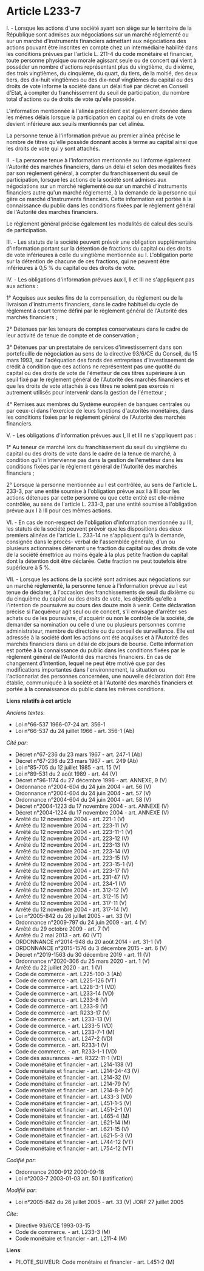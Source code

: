# Article L233-7

I. - Lorsque les actions d'une société ayant son siège sur le territoire de la République sont admises aux négociations sur
un marché réglementé ou sur un marché d'instruments financiers admettant aux négociations des actions pouvant être inscrites
en compte chez un intermédiaire habilité dans les conditions prévues par l'article L. 211-4 du code monétaire et financier,
toute personne physique ou morale agissant seule ou de concert qui vient à posséder un nombre d'actions représentant plus du
vingtième, du dixième, des trois vingtièmes, du cinquième, du quart, du tiers, de la moitié, des deux tiers, des dix-huit
vingtièmes ou des dix-neuf vingtièmes du capital ou des droits de vote informe la société dans un délai fixé par décret en
Conseil d'Etat, à compter du franchissement du seuil de participation, du nombre total d'actions ou de droits de vote qu'elle
possède.

L'information mentionnée à l'alinéa précédent est également donnée dans les mêmes délais lorsque la participation en capital
ou en droits de vote devient inférieure aux seuils mentionnés par cet alinéa.

La personne tenue à l'information prévue au premier alinéa précise le nombre de titres qu'elle possède donnant accès à terme
au capital ainsi que les droits de vote qui y sont attachés.

II. - La personne tenue à l'information mentionnée au I informe également l'Autorité des marchés financiers, dans un délai et
selon des modalités fixés par son règlement général, à compter du franchissement du seuil de participation, lorsque les
actions de la société sont admises aux négociations sur un marché réglementé ou sur un marché d'instruments financiers autre
qu'un marché réglementé, à la demande de la personne qui gère ce marché d'instruments financiers. Cette information est
portée à la connaissance du public dans les conditions fixées par le règlement général de l'Autorité des marchés financiers.

Le règlement général précise également les modalités de calcul des seuils de participation.

III. - Les statuts de la société peuvent prévoir une obligation supplémentaire d'information portant sur la détention de
fractions du capital ou des droits de vote inférieures à celle du vingtième mentionnée au I. L'obligation porte sur la
détention de chacune de ces fractions, qui ne peuvent être inférieures à 0,5 % du capital ou des droits de vote.

IV. - Les obligations d'information prévues aux I, II et III ne s'appliquent pas aux actions :

1° Acquises aux seules fins de la compensation, du règlement ou de la livraison d'instruments financiers, dans le cadre
habituel du cycle de règlement à court terme défini par le règlement général de l'Autorité des marchés financiers ;

2° Détenues par les teneurs de comptes conservateurs dans le cadre de leur activité de tenue de compte et de conservation ;

3° Détenues par un prestataire de services d'investissement dans son portefeuille de négociation au sens de la directive
93/6/CE du Conseil, du 15 mars 1993, sur l'adéquation des fonds des entreprises d'investissement de crédit à condition que
ces actions ne représentent pas une quotité du capital ou des droits de vote de l'émetteur de ces titres supérieure à un
seuil fixé par le règlement général de l'Autorité des marchés financiers et que les droits de vote attachés à ces titres ne
soient pas exercés ni autrement utilisés pour intervenir dans la gestion de l'émetteur ;

4° Remises aux membres du Système européen de banques centrales ou par ceux-ci dans l'exercice de leurs fonctions d'autorités
monétaires, dans les conditions fixées par le règlement général de l'Autorité des marchés financiers.

V. - Les obligations d'information prévues aux I, II et III ne s'appliquent pas :

1° Au teneur de marché lors du franchissement du seuil du vingtième du capital ou des droits de vote dans le cadre de la
tenue de marché, à condition qu'il n'intervienne pas dans la gestion de l'émetteur dans les conditions fixées par le
règlement général de l'Autorité des marchés financiers ;

2° Lorsque la personne mentionnée au I est contrôlée, au sens de l'article L. 233-3, par une entité soumise à l'obligation
prévue aux I à III pour les actions détenues par cette personne ou que cette entité est elle-même contrôlée, au sens de
l'article L. 233-3, par une entité soumise à l'obligation prévue aux I à III pour ces mêmes actions.

VI. - En cas de non-respect de l'obligation d'information mentionnée au III, les statuts de la société peuvent prévoir que
les dispositions des deux premiers alinéas de l'article L. 233-14 ne s'appliquent qu'à la demande, consignée dans le procès-
verbal de l'assemblée générale, d'un ou plusieurs actionnaires détenant une fraction du capital ou des droits de vote de la
société émettrice au moins égale à la plus petite fraction du capital dont la détention doit être déclarée. Cette fraction ne
peut toutefois être supérieure à 5 %.

VII. - Lorsque les actions de la société sont admises aux négociations sur un marché réglementé, la personne tenue à
l'information prévue au I est tenue de déclarer, à l'occasion des franchissements de seuil du dixième ou du cinquième du
capital ou des droits de vote, les objectifs qu'elle a l'intention de poursuivre au cours des douze mois à venir. Cette
déclaration précise si l'acquéreur agit seul ou de concert, s'il envisage d'arrêter ses achats ou de les poursuivre,
d'acquérir ou non le contrôle de la société, de demander sa nomination ou celle d'une ou plusieurs personnes comme
administrateur, membre du directoire ou du conseil de surveillance. Elle est adressée à la société dont les actions ont été
acquises et à l'Autorité des marchés financiers dans un délai de dix jours de bourse. Cette information est portée à la
connaissance du public dans les conditions fixées par le règlement général de l'Autorité des marchés financiers. En cas de
changement d'intention, lequel ne peut être motivé que par des modifications importantes dans l'environnement, la situation
ou l'actionnariat des personnes concernées, une nouvelle déclaration doit être établie, communiquée à la société et à
l'Autorité des marchés financiers et portée à la connaissance du public dans les mêmes conditions.

**Liens relatifs à cet article**

_Anciens textes_:

  - Loi n°66-537 1966-07-24 art. 356-1
  - Loi n°66-537 du 24 juillet 1966 - art. 356-1 (Ab)

_Cité par_:

  - Décret n°67-236 du 23 mars 1967 - art. 247-1 (Ab)
  - Décret n°67-236 du 23 mars 1967 - art. 249 (Ab)
  - Loi n°85-705 du 12 juillet 1985 - art. 15 (V)
  - Loi n°89-531 du 2 août 1989 - art. 44 (V)
  - Décret n°96-1174 du 27 décembre 1996 - art. ANNEXE, 9 (V)
  - Ordonnance n°2004-604 du 24 juin 2004 - art. 56 (V)
  - Ordonnance n°2004-604 du 24 juin 2004 - art. 57 (V)
  - Ordonnance n°2004-604 du 24 juin 2004 - art. 58 (V)
  - Décret n°2004-1223 du 17 novembre 2004 - art. ANNEXE (V)
  - Décret n°2004-1224 du 17 novembre 2004 - art. ANNEXE (V)
  - Arrêté du 12 novembre 2004 - art. 221-1 (V)
  - Arrêté du 12 novembre 2004 - art. 223-11 (V)
  - Arrêté du 12 novembre 2004 - art. 223-11-1 (V)
  - Arrêté du 12 novembre 2004 - art. 223-12 (V)
  - Arrêté du 12 novembre 2004 - art. 223-13 (V)
  - Arrêté du 12 novembre 2004 - art. 223-14 (V)
  - Arrêté du 12 novembre 2004 - art. 223-15 (V)
  - Arrêté du 12 novembre 2004 - art. 223-15-1 (V)
  - Arrêté du 12 novembre 2004 - art. 223-17 (V)
  - Arrêté du 12 novembre 2004 - art. 231-47 (V)
  - Arrêté du 12 novembre 2004 - art. 234-1 (V)
  - Arrêté du 12 novembre 2004 - art. 312-12 (V)
  - Arrêté du 12 novembre 2004 - art. 312-15 (V)
  - Arrêté du 12 novembre 2004 - art. 317-11 (V)
  - Arrêté du 12 novembre 2004 - art. 317-14 (V)
  - Loi n°2005-842 du 26 juillet 2005 - art. 33 (V)
  - Ordonnance n°2009-797 du 24 juin 2009 - art. 4 (V)
  - Arrêté du 29 octobre 2009 - art. 7 (V)
  - Arrêté du 2 mai 2013 - art. 60 (VT)
  - ORDONNANCE n°2014-948 du 20 août 2014 - art. 31-1 (V)
  - ORDONNANCE n°2015-1576 du 3 décembre 2015 - art. 6 (V)
  - Décret n°2019-1563 du 30 décembre 2019 - art. 11 (V)
  - Ordonnance n°2020-306 du 25 mars 2020 - art. 1 (V)
  - Arrêté du 22 juillet 2020 - art. 1 (V)
  - Code de commerce - art. L225-100-3 (Ab)
  - Code de commerce - art. L225-126 (VT)
  - Code de commerce - art. L228-3-1 (VD)
  - Code de commerce - art. L233-14 (VD)
  - Code de commerce - art. L233-8 (V)
  - Code de commerce - art. L233-9 (V)
  - Code de commerce - art. R233-17 (V)
  - Code de commerce. - art. L233-13 (V)
  - Code de commerce. - art. L233-5 (VD)
  - Code de commerce. - art. L233-7-1 (M)
  - Code de commerce. - art. L247-2 (VD)
  - Code de commerce. - art. R233-1 (V)
  - Code de commerce. - art. R233-1-1 (VD)
  - Code des assurances - art. R322-11-1 (VD)
  - Code monétaire et financier - art. L214-138 (V)
  - Code monétaire et financier - art. L214-24-43 (V)
  - Code monétaire et financier - art. L214-32 (V)
  - Code monétaire et financier - art. L214-79 (V)
  - Code monétaire et financier - art. L214-8-9 (V)
  - Code monétaire et financier - art. L433-3 (VD)
  - Code monétaire et financier - art. L451-1-5 (V)
  - Code monétaire et financier - art. L451-2-1 (V)
  - Code monétaire et financier - art. L465-4 (M)
  - Code monétaire et financier - art. L621-14 (M)
  - Code monétaire et financier - art. L621-15 (V)
  - Code monétaire et financier - art. L621-5-3 (V)
  - Code monétaire et financier - art. L744-12 (VT)
  - Code monétaire et financier - art. L754-12 (VT)

_Codifié par_:

  - Ordonnance 2000-912 2000-09-18
  - Loi n°2003-7 2003-01-03 art. 50 I (ratification)

_Modifié par_:

  - Loi n°2005-842 du 26 juillet 2005 - art. 33 (V) JORF 27 juillet 2005

_Cite_:

  - Directive 93/6/CE 1993-03-15
  - Code de commerce. - art. L233-3 (M)
  - Code monétaire et financier - art. L211-4 (M)

**Liens**:

  - PILOTE_SUIVEUR: Code monétaire et financier - art. L451-2 (M)
